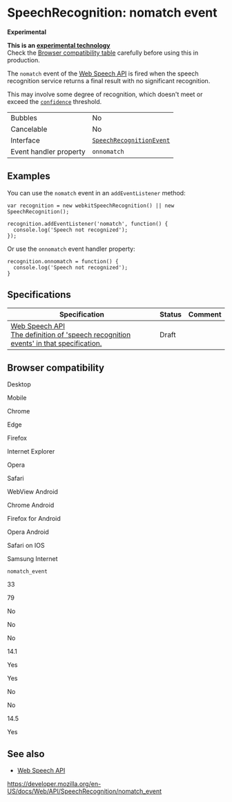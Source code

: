 SpeechRecognition: nomatch event
================================

**Experimental**

**This is an [experimental technology](https://developer.mozilla.org/en-US/docs/MDN/Guidelines/Conventions_definitions#experimental)**  
Check the [Browser compatibility table](#browser_compatibility) carefully before using this in production.

The `nomatch` event of the [Web Speech API](../web_speech_api) is fired when the speech recognition service returns a final result with no significant recognition.

This may involve some degree of recognition, which doesn't meet or exceed the [`confidence`](../speechrecognitionalternative/confidence) threshold.

<table><tbody><tr class="odd"><td>Bubbles</td><td>No</td></tr><tr class="even"><td>Cancelable</td><td>No</td></tr><tr class="odd"><td>Interface</td><td><a href="../speechrecognitionevent"><code>SpeechRecognitionEvent</code></a></td></tr><tr class="even"><td>Event handler property</td><td><code>onnomatch</code></td></tr></tbody></table>

Examples
--------

You can use the `nomatch` event in an `addEventListener` method:

    var recognition = new webkitSpeechRecognition() || new SpeechRecognition();

    recognition.addEventListener('nomatch', function() {
      console.log('Speech not recognized');
    });

Or use the `onnomatch` event handler property:

    recognition.onnomatch = function() {
      console.log('Speech not recognized');
    }

Specifications
--------------

<table><thead><tr class="header"><th>Specification</th><th>Status</th><th>Comment</th></tr></thead><tbody><tr class="odd"><td><a href="https://wicg.github.io/speech-api/#speechreco-events">Web Speech API<br />
<span class="small">The definition of 'speech recognition events' in that specification.</span></a></td><td><span class="spec-draft">Draft</span></td><td></td></tr></tbody></table>

Browser compatibility
---------------------

Desktop

Mobile

Chrome

Edge

Firefox

Internet Explorer

Opera

Safari

WebView Android

Chrome Android

Firefox for Android

Opera Android

Safari on IOS

Samsung Internet

`nomatch_event`

33

79

No

No

No

14.1

Yes

Yes

No

No

14.5

Yes

See also
--------

-   [Web Speech API](../web_speech_api)

<a href="https://developer.mozilla.org/en-US/docs/Web/API/SpeechRecognition/nomatch_event" class="_attribution-link">https://developer.mozilla.org/en-US/docs/Web/API/SpeechRecognition/nomatch_event</a>
